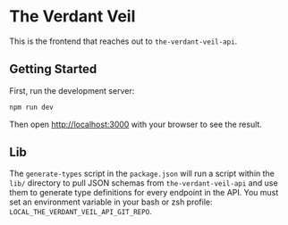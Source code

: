 # The Verdant Veil

This is the frontend that reaches out to `the-verdant-veil-api`.

## Getting Started

First, run the development server:

```bash
npm run dev
```

Then open [http://localhost:3000](http://localhost:3000) with your browser to
see the result.

## Lib

The `generate-types` script in the `package.json` will run a script within the
`lib/` directory to pull JSON schemas from `the-verdant-veil-api` and use them to
generate type definitions for every endpoint in the API. You must set an
environment variable in your bash or zsh profile:
`LOCAL_THE_VERDANT_VEIL_API_GIT_REPO`.
